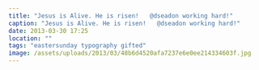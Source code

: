 ```yaml
---
title: "Jesus is Alive. He is risen!   @dseadon working hard!"
caption: "Jesus is Alive. He is risen!   @dseadon working hard!"
date: 2013-03-30 17:25
location: ""
tags: "eastersunday typography gifted"
image: /assets/uploads/2013/03/48b6d4520afa7237e6e0ee214334603f.jpg
---
```

